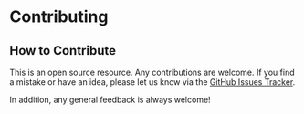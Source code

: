 # Contributing

## How to Contribute

This is an open source resource. Any contributions are welcome. If you find a mistake or have an idea, please let us know via the [GitHub Issues Tracker](https://github.com/ualibweb/UALIB_Computing_Cookbook/issues).

In addition, any general feedback is always welcome!
